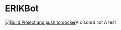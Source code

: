 # ERIKBot
 
[![Build Project and push to docker](https://github.com/EnessenE/ERIKBot/actions/workflows/push.yaml/badge.svg)](https://github.com/EnessenE/ERIKBot/actions/workflows/push.yaml)A discord bot
A test
